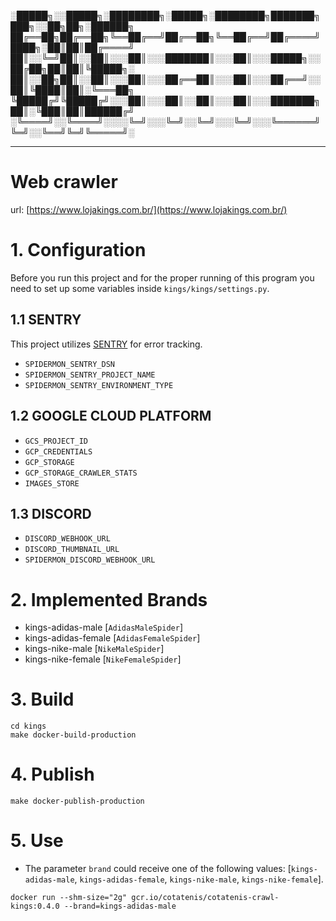 
░█████╗░░█████╗░████████╗░█████╗░████████╗███████╗███╗░░██╗██╗░██████╗
██╔══██╗██╔══██╗╚══██╔══╝██╔══██╗╚══██╔══╝██╔════╝████╗░██║██║██╔════╝
██║░░╚═╝██║░░██║░░░██║░░░███████║░░░██║░░░█████╗░░██╔██╗██║██║╚█████╗░
██║░░██╗██║░░██║░░░██║░░░██╔══██║░░░██║░░░██╔══╝░░██║╚████║██║░╚═══██╗
╚█████╔╝╚█████╔╝░░░██║░░░██║░░██║░░░██║░░░███████╗██║░╚███║██║██████╔╝
░╚════╝░░╚════╝░░░░╚═╝░░░╚═╝░░╚═╝░░░╚═╝░░░╚══════╝╚═╝░░╚══╝╚═╝╚═════╝░


--------------------------------------------------------------------------

# Web crawler

url: [https://www.lojakings.com.br/](https://www.lojakings.com.br/)

# 1. Configuration
Before you run this project and for the proper running of this program you need to set up some variables inside `kings/kings/settings.py`.

## 1.1 SENTRY
This project utilizes [SENTRY](https://sentry.io/) for error tracking.

- `SPIDERMON_SENTRY_DSN`
- `SPIDERMON_SENTRY_PROJECT_NAME`
- `SPIDERMON_SENTRY_ENVIRONMENT_TYPE`

## 1.2 GOOGLE CLOUD PLATFORM

- `GCS_PROJECT_ID` 
- `GCP_CREDENTIALS`
- `GCP_STORAGE`
- `GCP_STORAGE_CRAWLER_STATS`
- `IMAGES_STORE`

## 1.3 DISCORD
- `DISCORD_WEBHOOK_URL`
- `DISCORD_THUMBNAIL_URL`
- `SPIDERMON_DISCORD_WEBHOOK_URL`


# 2. Implemented Brands
- kings-adidas-male [`AdidasMaleSpider`]
- kings-adidas-female [`AdidasFemaleSpider`]
- kings-nike-male [`NikeMaleSpider`]
- kings-nike-female [`NikeFemaleSpider`]

# 3. Build

```shell
cd kings
make docker-build-production
```

# 4. Publish

```shell
make docker-publish-production
```

# 5. Use
- The parameter `brand` could receive one of the following values: [`kings-adidas-male`, `kings-adidas-female`, `kings-nike-male`, `kings-nike-female`].

```shell
docker run --shm-size="2g" gcr.io/cotatenis/cotatenis-crawl-kings:0.4.0 --brand=kings-adidas-male
```
